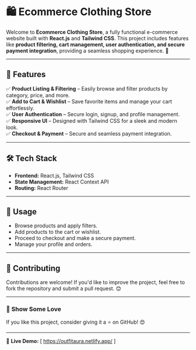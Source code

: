 # 🛍️ Ecommerce Clothing Store

Welcome to **Ecommerce Clothing Store**, a fully functional e-commerce website built with **React.js** and **Tailwind CSS**. This project includes features like **product filtering, cart management, user authentication, and secure payment integration**, providing a seamless shopping experience. 🚀

---

## 🚀 Features

✅ **Product Listing & Filtering** – Easily browse and filter products by category, price, and more.  
✅ **Add to Cart & Wishlist** – Save favorite items and manage your cart effortlessly.  
✅ **User Authentication** – Secure login, signup, and profile management.  
✅ **Responsive UI** – Designed with Tailwind CSS for a sleek and modern look.  
✅ **Checkout & Payment** – Secure and seamless payment integration.  

---

## 🛠️ Tech Stack

- **Frontend:** React.js, Tailwind CSS
- **State Management:** React Context API 
- **Routing:** React Router


---

## 📌 Usage

- Browse products and apply filters.
- Add products to the cart or wishlist.
- Proceed to checkout and make a secure payment.
- Manage your profile and orders.

---

## 🤝 Contributing

Contributions are welcome! If you'd like to improve the project, feel free to fork the repository and submit a pull request. 😊

---


### 🌟 Show Some Love

If you like this project, consider giving it a ⭐ on GitHub! 😍

---

🔗 **Live Demo:** [ https://outfitaura.netlify.app/ ]
